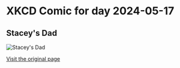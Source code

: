 
# XKCD Comic for day 2024-05-17

## Stacey's Dad

![Stacey's Dad](https://imgs.xkcd.com/comics/staceys_dad.jpg "I bet she gets you to mow the lawn, doesn't she?")

[Visit the original page](https://xkcd.com/61/)

